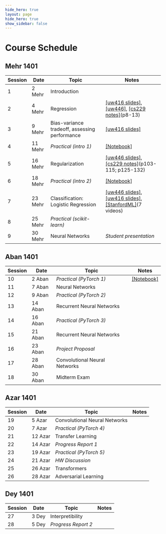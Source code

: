 ```yaml
---
hide_hero: true
layout: page
hide_hero: true
show_sidebar: false
---
```


# Course Schedule

## Mehr 1401

| Session 	| Date	| Topic | Notes |
|------|------|------|------|
| 1 | 2 Mehr | Introduction	| |
| 2 | 4 Mehr | Regression | [[uw416 slides]](https://courses.cs.washington.edu/courses/cse416/20su/files/lectures/lec1/1_regression_annotated.pdf), [[uw446]](https://courses.cs.washington.edu/courses/cse446/20wi/Lecture6/06_LinearRegression.pdf), [[cs229 notes]](https://cs229.stanford.edu/lectures-spring2022/main_notes.pdf)(p8-13) |
| 3 | 9 Mehr | Bias-variance tradeoff, assessing performance  | [[uw416 slides]](https://courses.cs.washington.edu/courses/cse416/20su/files/lectures/lec2/2_validation_annotated.pdf)|
| 4 | 11 Mehr  | _Practical (intro 1)_ | [[Notebook]](https://github.com/teias-courses/ml01/blob/main/resources/Numpy_Matplotlib_Tutorial.ipynb) |
| 5 | 16 Mehr  | Regularization | [[uw446 slides]](https://courses.cs.washington.edu/courses/cse446/20wi/Lecture5/05_Evaluation.pdf), [[cs229 notes]](https://cs229.stanford.edu/lectures-spring2022/main_notes.pdf)(p103-115; p125-132)|
| 6 | 18 Mehr  | _Practical (intro 2)_ | [[Notebook]](https://github.com/teias-courses/ml01/blob/main/resources/SKlearn_tutorial_1.ipynb) |
| 7 | 23 Mehr | Classification: Logistic Regression | [[uw446 slides]](https://courses.cs.washington.edu/courses/cse446/20wi/Lecture10/10_LogisticRegression.pdf), [[uw416 slides]](https://courses.cs.washington.edu/courses/cse416/20su/files/lectures/lec6/6_logistic_regression.pdf), [[StanfordML]](https://www.youtube.com/watch?v=-la3q9d7AKQ)(7 videos) |
| 8 | 25 Mehr | _Practical (scikit-learn)_ ||
| 9 | 30 Mehr | Neural Networks | _Student presentation_|

## Aban 1401

| Session 	| Date	| Topic | Notes |
|------|------|------|------|
| 10 | 2 Aban | _Practical (PyTorch 1)_ | [[Notebook]](https://colab.research.google.com/github/phlippe/uvadlc_notebooks/blob/master/docs/tutorial_notebooks/tutorial2/Introduction_to_PyTorch.ipynb)|
| 11 | 7 Aban | Neural Networks ||
| 12 | 9 Aban | _Practical (PyTorch 2)_ ||
| 13 | 14 Aban | Recurrent Neural Networks ||
| 14 | 16 Aban | _Practical (PyTorch 3)_ ||
| 15 | 21 Aban | Recurrent Neural Networks ||
| 16 | 23 Aban | _Project Proposal_  ||
| 17 | 28 Aban | Convolutional Neural Networks ||
| 18 | 30 Aban | Midterm Exam ||

## Azar 1401

| Session 	| Date	| Topic | Notes |
|------|------|------|------|
| 19 | 5 Azar | Convolutional Neural Networks ||
| 20 | 7 Azar | _Practical (PyTorch 4)_ ||
| 21 | 12 Azar | Transfer Learning ||
| 22 | 14 Azar |_Progress Report 1_ ||
| 23 | 19 Azar | _Practical (PyTorch 5)_ ||
| 24 | 21 Azar |_HW Discussion_||
| 25 | 26 Azar | Transformers ||
| 26 | 28 Azar | Adversarial Learning ||


## Dey 1401

| Session 	| Date	| Topic | Notes |
|------|------|------|------|
| 27 | 3 Dey | Interpretibility ||
| 28 | 5 Dey | _Progress Report 2_ ||




